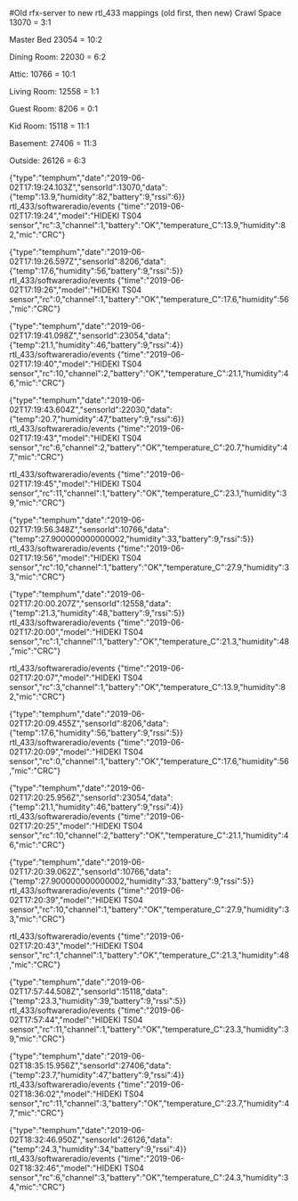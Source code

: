 

#Old rfx-server to new rtl_433 mappings (old first, then new)
Crawl Space
13070 = 3:1

Master Bed
23054 = 10:2

Dining Room:
22030 = 6:2

Attic:
10766 = 10:1

Living Room:
12558 = 1:1

Guest Room:
8206 = 0:1

Kid Room:
15118 = 11:1

Basement:
27406 = 11:3

Outside:
26126 = 6:3

{"type":"temphum","date":"2019-06-02T17:19:24.103Z","sensorId":13070,"data":{"temp":13.9,"humidity":82,"battery":9,"rssi":6}}
rtl_433/softwareradio/events {"time":"2019-06-02T17:19:24","model":"HIDEKI TS04 sensor","rc":3,"channel":1,"battery":"OK","temperature_C":13.9,"humidity":82,"mic":"CRC"}

{"type":"temphum","date":"2019-06-02T17:19:26.597Z","sensorId":8206,"data":{"temp":17.6,"humidity":56,"battery":9,"rssi":5}}
rtl_433/softwareradio/events {"time":"2019-06-02T17:19:26","model":"HIDEKI TS04 sensor","rc":0,"channel":1,"battery":"OK","temperature_C":17.6,"humidity":56,"mic":"CRC"}

{"type":"temphum","date":"2019-06-02T17:19:41.098Z","sensorId":23054,"data":{"temp":21.1,"humidity":46,"battery":9,"rssi":4}}
rtl_433/softwareradio/events {"time":"2019-06-02T17:19:40","model":"HIDEKI TS04 sensor","rc":10,"channel":2,"battery":"OK","temperature_C":21.1,"humidity":46,"mic":"CRC"}

{"type":"temphum","date":"2019-06-02T17:19:43.604Z","sensorId":22030,"data":{"temp":20.7,"humidity":47,"battery":9,"rssi":6}}
rtl_433/softwareradio/events {"time":"2019-06-02T17:19:43","model":"HIDEKI TS04 sensor","rc":6,"channel":2,"battery":"OK","temperature_C":20.7,"humidity":47,"mic":"CRC"}

rtl_433/softwareradio/events {"time":"2019-06-02T17:19:45","model":"HIDEKI TS04 sensor","rc":11,"channel":1,"battery":"OK","temperature_C":23.1,"humidity":39,"mic":"CRC"}

{"type":"temphum","date":"2019-06-02T17:19:56.348Z","sensorId":10766,"data":{"temp":27.900000000000002,"humidity":33,"battery":9,"rssi":5}}
rtl_433/softwareradio/events {"time":"2019-06-02T17:19:56","model":"HIDEKI TS04 sensor","rc":10,"channel":1,"battery":"OK","temperature_C":27.9,"humidity":33,"mic":"CRC"}

{"type":"temphum","date":"2019-06-02T17:20:00.207Z","sensorId":12558,"data":{"temp":21.3,"humidity":48,"battery":9,"rssi":5}}
rtl_433/softwareradio/events {"time":"2019-06-02T17:20:00","model":"HIDEKI TS04 sensor","rc":1,"channel":1,"battery":"OK","temperature_C":21.3,"humidity":48,"mic":"CRC"}

rtl_433/softwareradio/events {"time":"2019-06-02T17:20:07","model":"HIDEKI TS04 sensor","rc":3,"channel":1,"battery":"OK","temperature_C":13.9,"humidity":82,"mic":"CRC"}

{"type":"temphum","date":"2019-06-02T17:20:09.455Z","sensorId":8206,"data":{"temp":17.6,"humidity":56,"battery":9,"rssi":5}}
rtl_433/softwareradio/events {"time":"2019-06-02T17:20:09","model":"HIDEKI TS04 sensor","rc":0,"channel":1,"battery":"OK","temperature_C":17.6,"humidity":56,"mic":"CRC"}

{"type":"temphum","date":"2019-06-02T17:20:25.956Z","sensorId":23054,"data":{"temp":21.1,"humidity":46,"battery":9,"rssi":4}}
rtl_433/softwareradio/events {"time":"2019-06-02T17:20:25","model":"HIDEKI TS04 sensor","rc":10,"channel":2,"battery":"OK","temperature_C":21.1,"humidity":46,"mic":"CRC"}

{"type":"temphum","date":"2019-06-02T17:20:39.062Z","sensorId":10766,"data":{"temp":27.900000000000002,"humidity":33,"battery":9,"rssi":5}}
rtl_433/softwareradio/events {"time":"2019-06-02T17:20:39","model":"HIDEKI TS04 sensor","rc":10,"channel":1,"battery":"OK","temperature_C":27.9,"humidity":33,"mic":"CRC"}

rtl_433/softwareradio/events {"time":"2019-06-02T17:20:43","model":"HIDEKI TS04 sensor","rc":1,"channel":1,"battery":"OK","temperature_C":21.3,"humidity":48,"mic":"CRC"}


{"type":"temphum","date":"2019-06-02T17:57:44.508Z","sensorId":15118,"data":{"temp":23.3,"humidity":39,"battery":9,"rssi":5}}
rtl_433/softwareradio/events {"time":"2019-06-02T17:57:44","model":"HIDEKI TS04 sensor","rc":11,"channel":1,"battery":"OK","temperature_C":23.3,"humidity":39,"mic":"CRC"}


{"type":"temphum","date":"2019-06-02T18:35:15.956Z","sensorId":27406,"data":{"temp":23.7,"humidity":47,"battery":9,"rssi":4}}
rtl_433/softwareradio/events {"time":"2019-06-02T18:36:02","model":"HIDEKI TS04 sensor","rc":11,"channel":3,"battery":"OK","temperature_C":23.7,"humidity":47,"mic":"CRC"}

{"type":"temphum","date":"2019-06-02T18:32:46.950Z","sensorId":26126,"data":{"temp":24.3,"humidity":34,"battery":9,"rssi":4}}
rtl_433/softwareradio/events {"time":"2019-06-02T18:32:46","model":"HIDEKI TS04 sensor","rc":6,"channel":3,"battery":"OK","temperature_C":24.3,"humidity":34,"mic":"CRC"}
